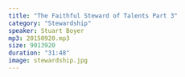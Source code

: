 ```yaml
---
title: "The Faithful Steward of Talents Part 3"
category: "Stewardship"
speaker: Stuart Boyer
mp3: 20150920.mp3
size: 9013920
duration: "31:48"
image: stewardship.jpg
---
```

